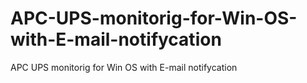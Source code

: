 # APC-UPS-monitorig-for-Win-OS-with-E-mail-notifycation
APC UPS monitorig for Win OS with E-mail notifycation
